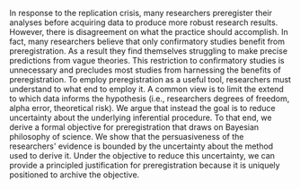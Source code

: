 In response to the replication crisis, many researchers preregister their analyses before acquiring data to produce more robust research results.
However, there is disagreement on what the practice should accomplish.
In fact, many researchers believe that only confirmatory studies benefit from preregistration.
As a result they find themselves struggling to make precise predictions from vague theories.
This restriction to confirmatory studies is unnecessary and precludes most studies from harnessing the benefits of preregistration.
To employ preregistration as a useful tool, researchers must understand to what end to employ it.
A common view is to limit the extend to which data informs the hypothesis (i.e., researchers degrees of freedom, alpha error, theoretical risk).
We argue that instead the goal is to reduce uncertainty about the underlying inferential procedure.
To that end, we derive a formal objective for preregistration that draws on Bayesian philosophy of science.
We show that the persuasiveness of the researchers' evidence is bounded by the uncertainty about the method used to derive it.
Under the objective to reduce this uncertainty, we can provide a principled justification for preregistration because it is uniquely positioned to archive the objective.
